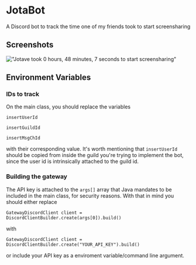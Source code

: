 # JotaBot
A Discord bot to track the time one of my friends took to start screensharing


## Screenshots

!["Jotave took 0 hours, 48 minutes, 7 seconds to start screensharing"](https://i.imgur.com/vIBivSU.png)


## Environment Variables

### IDs to track

On the main class, you should replace the variables

`insertUserId` 

`insertGuildId`

`insertMsgChId`

with their corresponding value. It's worth mentioning that `insertUserId` should be copied from inside the guild you're trying to implement the bot, since the user id is intrinsically attached to the guild id.


### Building the gateway

The API key is attached to the `args[]` array that Java mandates to be included in the main class, for security reasons. With that in mind you should either replace

`GatewayDiscordClient client = DiscordClientBuilder.create(args[0]).build()`

with

`GatewayDiscordClient client = DiscordClientBuilder.create("YOUR_API_KEY").build()`

or include your API key as a enviroment variable/command line argument.
